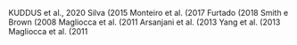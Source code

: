 KUDDUS et al., 2020
Silva (2015
Monteiro et al. (2017
Furtado (2018
Smith e Brown (2008
Magliocca et al. (2011
Arsanjani et al. (2013
Yang et al. (2013
Magliocca et al. (2011
